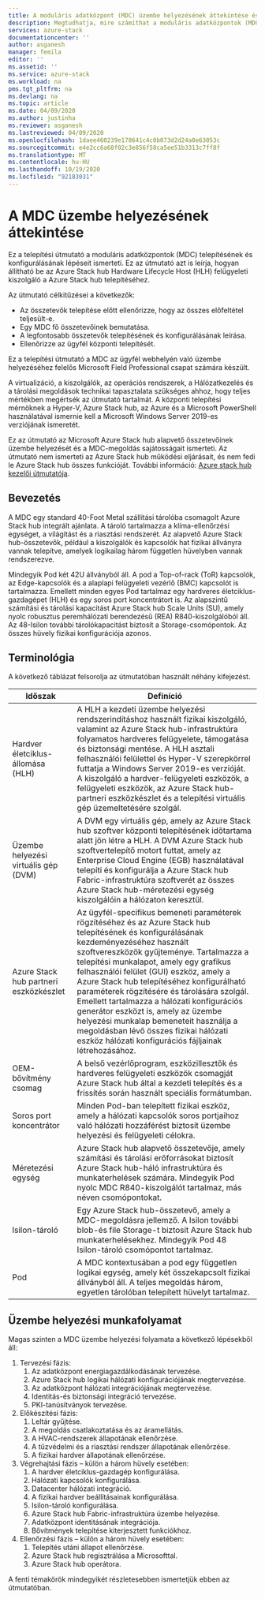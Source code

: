 ```yaml
---
title: A moduláris adatközpont (MDC) üzembe helyezésének áttekintése és beállítása az Azure Stack hub Hardware Lifecycle Host (HLH) felügyeleti kiszolgáló számára | Microsoft Docs
description: Megtudhatja, mire számíthat a moduláris adatközpontok (MDC-EK) sikeres helyszíni üzembe helyezésének megtervezése és a telepítés utáni üzembe helyezése között.
services: azure-stack
documentationcenter: ''
author: asganesh
manager: femila
editor: ''
ms.assetid: ''
ms.service: azure-stack
ms.workload: na
pms.tgt_pltfrm: na
ms.devlang: na
ms.topic: article
ms.date: 04/09/2020
ms.author: justinha
ms.reviewer: asganesh
ms.lastreviewed: 04/09/2020
ms.openlocfilehash: 1daee460239e178641c4c0b073d2d24a0e63053c
ms.sourcegitcommit: e4e2cc6a68f02c3e856f58ca5ee51b3313c7ff8f
ms.translationtype: MT
ms.contentlocale: hu-HU
ms.lasthandoff: 10/19/2020
ms.locfileid: "92183031"
---
```

# <a name="mdc-deployment-overview"></a>A MDC üzembe helyezésének áttekintése

Ez a telepítési útmutató a moduláris adatközpontok (MDC) telepítésének és konfigurálásának lépéseit ismerteti. Ez az útmutató azt is leírja, hogyan állítható be az Azure Stack hub Hardware Lifecycle Host (HLH) felügyeleti kiszolgáló a Azure Stack hub telepítéséhez.

Az útmutató célkitűzései a következők:

- Az összetevők telepítése előtt ellenőrizze, hogy az összes előfeltétel teljesült-e.
- Egy MDC fő összetevőinek bemutatása.
- A legfontosabb összetevők telepítésének és konfigurálásának leírása.
- Ellenőrizze az ügyfél központi telepítését.

Ez a telepítési útmutató a MDC az ügyfél webhelyén való üzembe helyezéséhez felelős Microsoft Field Professional csapat számára készült.

A virtualizáció, a kiszolgálók, az operációs rendszerek, a Hálózatkezelés és a tárolási megoldások technikai tapasztalata szükséges ahhoz, hogy teljes mértékben megértsék az útmutató tartalmát. A központi telepítési mérnöknek a Hyper-V, Azure Stack hub, az Azure és a Microsoft PowerShell használatával ismernie kell a Microsoft Windows Server 2019-es verziójának ismeretét.

Ez az útmutató az Microsoft Azure Stack hub alapvető összetevőinek üzembe helyezését és a MDC-megoldás sajátosságait ismerteti. Az útmutató nem ismerteti az Azure Stack hub működési eljárásait, és nem fedi le Azure Stack hub összes funkcióját. További információ: [Azure stack hub kezelői útmutatója](https://docs.microsoft.com/azure-stack/operator/).

## <a name="introduction"></a>Bevezetés

A MDC egy standard 40-Foot Metal szállítási tárolóba csomagolt Azure Stack hub integrált ajánlata. A tároló tartalmazza a klíma-ellenőrzési egységet, a világítást és a riasztási rendszerét. Az alapvető Azure Stack hub-összetevők, például a kiszolgálók és kapcsolók hat fizikai állványra vannak telepítve, amelyek logikailag három független hüvelyben vannak rendszerezve.

Mindegyik Pod két 42U állványból áll. A pod a Top-of-rack (ToR) kapcsolók, az Edge-kapcsolók és a alaplapi felügyeleti vezérlő (BMC) kapcsolót is tartalmazza. Emellett minden egyes Pod tartalmaz egy hardveres életciklus-gazdagépet (HLH) és egy soros port koncentrátort is. Az alapszintű számítási és tárolási kapacitást Azure Stack hub Scale Units (SU), amely nyolc robusztus peremhálózati berendezésű (REA) R840-kiszolgálóból áll. Az 48-Isilon további tárolókapacitást biztosít a Storage-csomópontok. Az összes hüvely fizikai konfigurációja azonos.

## <a name="terminology"></a>Terminológia

A következő táblázat felsorolja az útmutatóban használt néhány kifejezést.

|Időszak    |Definíció |
|-------|-----------|
|Hardver életciklus-állomása (HLH)|    A HLH a kezdeti üzembe helyezési rendszerindításhoz használt fizikai kiszolgáló, valamint az Azure Stack hub-infrastruktúra folyamatos hardveres felügyelete, támogatása és biztonsági mentése. A HLH asztali felhasználói felülettel és Hyper-V szerepkörrel futtatja a Windows Server 2019-es verzióját. A kiszolgáló a hardver-felügyeleti eszközök, a felügyeleti eszközök, az Azure Stack hub-partneri eszközkészlet és a telepítési virtuális gép üzemeltetésére szolgál. |
|Üzembe helyezési virtuális gép (DVM)|    A DVM egy virtuális gép, amely az Azure Stack hub szoftver központi telepítésének időtartama alatt jön létre a HLH. A DVM Azure Stack hub szoftvertelepítő motort futtat, amely az Enterprise Cloud Engine (EGB) használatával telepíti és konfigurálja a Azure Stack hub Fabric-infrastruktúra szoftverét az összes Azure Stack hub-méretezési egység kiszolgálóin a hálózaton keresztül.|
|Azure Stack hub partneri eszközkészlet|    Az ügyfél-specifikus bemeneti paraméterek rögzítéséhez és az Azure Stack hub telepítésének és konfigurálásának kezdeményezéséhez használt szoftvereszközök gyűjteménye. Tartalmazza a telepítési munkalapot, amely egy grafikus felhasználói felület (GUI) eszköz, amely a Azure Stack hub telepítéséhez konfigurálható paraméterek rögzítésére és tárolására szolgál. Emellett tartalmazza a hálózati konfigurációs generátor eszközt is, amely az üzembe helyezési munkalap bemeneteit használja a megoldásban lévő összes fizikai hálózati eszköz hálózati konfigurációs fájljainak létrehozásához.|
|OEM-bővítmény csomag    |A belső vezérlőprogram, eszközillesztők és hardveres felügyeleti eszközök csomagját Azure Stack hub által a kezdeti telepítés és a frissítés során használt speciális formátumban.|
|Soros port koncentrátor    |Minden Pod-ban telepített fizikai eszköz, amely a hálózati kapcsolók soros portjaihoz való hálózati hozzáférést biztosít üzembe helyezési és felügyeleti célokra.|
|Méretezési egység    |Azure Stack hub alapvető összetevője, amely számítási és tárolási erőforrásokat biztosít Azure Stack hub-háló infrastruktúra és munkaterhelések számára. Mindegyik Pod nyolc MDC R840-kiszolgálót tartalmaz, más néven csomópontokat.|
|Isilon-tároló |    Egy Azure Stack hub-összetevő, amely a MDC-megoldásra jellemző. A Isilon további blob-és file Storage-t biztosít Azure Stack hub munkaterhelésekhez. Mindegyik Pod 48 Isilon-tároló csomópontot tartalmaz.|
|Pod    |A MDC kontextusában a pod egy független logikai egység, amely két összekapcsolt fizikai állványból áll. A teljes megoldás három, egyetlen tárolóban telepített hüvelyt tartalmaz.|





## <a name="deployment-workflow"></a>Üzembe helyezési munkafolyamat

Magas szinten a MDC üzembe helyezési folyamata a következő lépésekből áll:

1. Tervezési fázis:
   1. Az adatközpont energiagazdálkodásának tervezése.
   1. Azure Stack hub logikai hálózati konfigurációjának megtervezése.
   1. Az adatközpont hálózati integrációjának megtervezése.
   1. Identitás-és biztonsági integráció tervezése.
   1. PKI-tanúsítványok tervezése.
1. Előkészítési fázis:
   1. Leltár gyűjtése.
   1. A megoldás csatlakoztatása és az áramellátás.
   1. A HVAC-rendszerek állapotának ellenőrzése.
   1. A tűzvédelmi és a riasztási rendszer állapotának ellenőrzése.
   1. A fizikai hardver állapotának ellenőrzése.
1. Végrehajtási fázis – külön a három hüvely esetében:
   1. A hardver életciklus-gazdagép konfigurálása.
   1. Hálózati kapcsolók konfigurálása.
   1. Datacenter hálózati integráció.
   1. A fizikai hardver beállításainak konfigurálása.
   1. Isilon-tároló konfigurálása.
   1. Azure Stack hub Fabric-infrastruktúra üzembe helyezése.
   1. Adatközpont identitásának integrációja.
   1. Bővítmények telepítése kiterjesztett funkciókhoz.
1. Ellenőrzési fázis – külön a három hüvely esetében:
   1. Telepítés utáni állapot ellenőrzése.
   1. Azure Stack hub regisztrálása a Microsofttal.
   1. Azure Stack hub operátora.
  
A fenti témakörök mindegyikét részletesebben ismertetjük ebben az útmutatóban.
